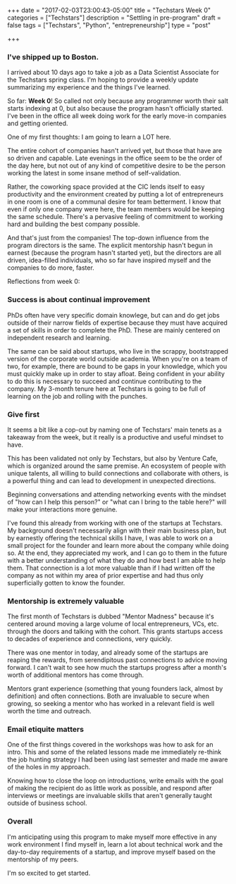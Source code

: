 +++
date = "2017-02-03T23:00:43-05:00"
title = "Techstars Week 0"
categories = ["Techstars"]
description = "Settling in pre-program"
draft = false
tags = ["Techstars", "Python", "entrepreneurship"]
type = "post"

+++

### I've shipped up to Boston. 
I arrived about 10 days ago to take a job as a Data Scientist Associate
for the Techstars spring class. I'm hoping to provide a weekly update summarizing
my experience and the things I've learned. 

So far: **Week 0**! So called not only because any programmer worth their salt
starts indexing at 0, but also because the program hasn't officially started.
I've been in the office all week doing work for the early move-in companies
and getting oriented. 

One of my first thoughts: I am going to learn a LOT here. 

The entire cohort of companies hasn't arrived yet, but those that have are so 
driven and capable. Late evenings in the office seem to be the order of the day 
here, but not out of any kind of competitive desire to be the person working the
latest in some insane method of self-validation. 

Rather, the coworking space provided
at the CIC lends itself to easy productivity and the environment created by putting
a lot of entrepreneurs in one room is one of a communal desire for team betterment.
I know that even if only one company were here, the team members would be keeping 
the same schedule. There's a pervasive feeling of commitment to working hard and 
building the best company possible. 

And that's just from the companies! The top-down influence from the program directors
is the same. The explicit mentorship hasn't begun in earnest (because the program 
hasn't started yet), but the directors are all driven, idea-filled individuals,
who so far have inspired myself and the companies to do more, faster. 

Reflections from week 0:

### Success is about continual improvement

PhDs often have very specific domain knowlege, but can and do get jobs outside of 
their narrow fields of expertise because they must have acquired a set of 
skills in order to complete the PhD. These are mainly centered on independent research and 
learning. 

The same can be said about startups, who live in the scrappy, bootstrapped version of 
the corporate world outside academia. When you're on a team of two, for example,
there are bound to be gaps in your knowledge, which you must quickly
make up in order to stay afloat. Being confident in your ability to do this is 
necessary to succeed and continue contributing to the company. My 3-month tenure
here at Techstars is going to be full of learning on the job and rolling with the 
punches. 

### Give first

It seems a bit like a cop-out by naming one of Techstars' main tenets as a 
takeaway from the week, but it really is a productive and useful mindset to have.   

This has been validated not only by Techstars, but also by Venture Cafe, which is
organized around the same premise. An ecosystem of people with unique talents, all 
willing to build connections and collaborate with others, is 
a powerful thing and can lead to development in unexpected directions. 

Beginning conversations and attending networking events with the mindset of "how can I help 
this person?" or "what can I bring to the table here?" will make your interactions
more genuine. 

I've found this already from working with one of the startups at Techstars.
My background doesn't necessarily align with their main business plan, but by earnestly
offering the technical skills I have, I was able to work on a small project for the 
founder and learn more about the company while doing so. At the end, they appreciated
my work, and I can go to them in the future with a better understanding of what they
do and how best I am able to help them. That connection is a lot more valuable than 
if I had written off the company as not within my area of prior expertise and had 
thus only superficially gotten to know the founder.

### Mentorship is extremely valuable

The first month of Techstars is dubbed "Mentor Madness" because it's centered around
moving a large volume of local entrepreneurs, VCs, etc. through the doors and talking
with the cohort. This grants startups access to decades of experience and connections, 
very quickly.

There was one mentor in today, and already some of the startups are reaping the rewards,
from serendipitous past connections to advice moving forward. I can't wait to see 
how much the startups progress after a month's worth of additional mentors has come through. 

Mentors grant experience (something that young founders lack, almost by definition) and
often connections. Both are invaluable to secure when growing, so seeking a mentor who has
worked in a relevant field is well worth the time and outreach.

### Email etiquite matters

One of the first things covered in the workshops was how to ask for an intro. This and
some of the related lessons made me immediately re-think the job hunting strategy I had 
been using last semester and made me aware of the holes in my approach.

Knowing how to close the loop on introductions, write emails with the goal of making
the recipient do as little work as possible, and respond after interviews or meetings
are invaluable skills that aren't generally taught outside of business school.

### Overall 

I'm anticipating using this program to make myself more effective in 
any work environment I find myself in, learn a lot about technical work and the day-to-day
requirements of a startup, and improve myself based on the mentorship of my peers.

I'm so excited to get started.


